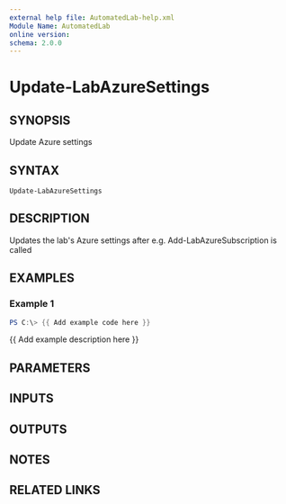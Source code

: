 ```yaml
---
external help file: AutomatedLab-help.xml
Module Name: AutomatedLab
online version:
schema: 2.0.0
---
```


# Update-LabAzureSettings

## SYNOPSIS
Update Azure settings

## SYNTAX

```
Update-LabAzureSettings
```

## DESCRIPTION
Updates the lab's Azure settings after e.g.
Add-LabAzureSubscription is called

## EXAMPLES

### Example 1
```powershell
PS C:\> {{ Add example code here }}
```

{{ Add example description here }}

## PARAMETERS

## INPUTS

## OUTPUTS

## NOTES

## RELATED LINKS
